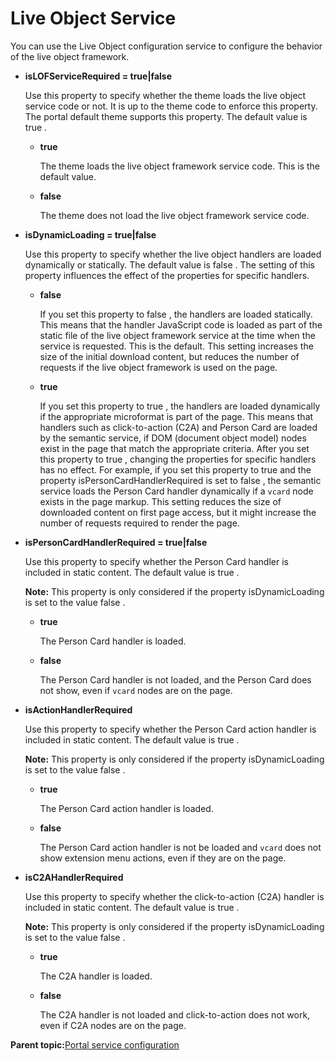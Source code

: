 # Live Object Service

You can use the Live Object configuration service to configure the behavior of the live object framework.

-   **isLOFServiceRequired = true\|false**

    Use this property to specify whether the theme loads the live object service code or not. It is up to the theme code to enforce this property. The portal default theme supports this property. The default value is true .

    -   **true**

        The theme loads the live object framework service code. This is the default value.

    -   **false**

        The theme does not load the live object framework service code.

-   **isDynamicLoading = true\|false**

    Use this property to specify whether the live object handlers are loaded dynamically or statically. The default value is false . The setting of this property influences the effect of the properties for specific handlers.

    -   **false**

        If you set this property to false , the handlers are loaded statically. This means that the handler JavaScript code is loaded as part of the static file of the live object framework service at the time when the service is requested. This is the default. This setting increases the size of the initial download content, but reduces the number of requests if the live object framework is used on the page.

    -   **true**

        If you set this property to true , the handlers are loaded dynamically if the appropriate microformat is part of the page. This means that handlers such as click-to-action \(C2A\) and Person Card are loaded by the semantic service, if DOM \(document object model\) nodes exist in the page that match the appropriate criteria. After you set this property to true , changing the properties for specific handlers has no effect. For example, if you set this property to true and the property isPersonCardHandlerRequired is set to false , the semantic service loads the Person Card handler dynamically if a `vcard` node exists in the page markup. This setting reduces the size of downloaded content on first page access, but it might increase the number of requests required to render the page.

-   **isPersonCardHandlerRequired = true\|false**

    Use this property to specify whether the Person Card handler is included in static content. The default value is true .

    **Note:** This property is only considered if the property isDynamicLoading is set to the value false .

    -   **true**

        The Person Card handler is loaded.

    -   **false**

        The Person Card handler is not loaded, and the Person Card does not show, even if `vcard` nodes are on the page.

-   **isActionHandlerRequired**

    Use this property to specify whether the Person Card action handler is included in static content. The default value is true .

    **Note:** This property is only considered if the property isDynamicLoading is set to the value false .

    -   **true**

        The Person Card action handler is loaded.

    -   **false**

        The Person Card action handler is not be loaded and `vcard` does not show extension menu actions, even if they are on the page.

-   **isC2AHandlerRequired**

    Use this property to specify whether the click-to-action \(C2A\) handler is included in static content. The default value is true .

    **Note:** This property is only considered if the property isDynamicLoading is set to the value false .

    -   **true**

        The C2A handler is loaded.

    -   **false**

        The C2A handler is not loaded and click-to-action does not work, even if C2A nodes are on the page.


**Parent topic:**[Portal service configuration](../admin-system/srvcfgref.md)


